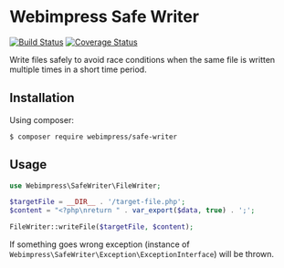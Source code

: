 # Webimpress Safe Writer

[![Build Status](https://travis-ci.org/webimpress/safe-writer.svg?branch=master)](https://travis-ci.org/webimpress/safe-writer)
[![Coverage Status](https://coveralls.io/repos/github/webimpress/safe-writer/badge.svg?branch=master)](https://coveralls.io/github/webimpress/safe-writer?branch=master)

Write files safely to avoid race conditions when
the same file is written multiple times in a short time period.

## Installation

Using composer:

```console
$ composer require webimpress/safe-writer
```

## Usage

```php
use Webimpress\SafeWriter\FileWriter;

$targetFile = __DIR__ . '/target-file.php';
$content = "<?php\nreturn " . var_export($data, true) . ';';

FileWriter::writeFile($targetFile, $content);
```

If something goes wrong exception (instance of `Webimpress\SafeWriter\Exception\ExceptionInterface`)
will be thrown.
